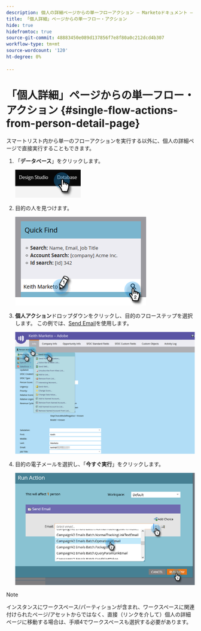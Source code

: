 ```yaml
---
description: 個人の詳細ページからの単一フローアクション — Marketoドキュメント — 製品ドキュメント
title: 「個人詳細」ページからの単一フロー・アクション
hide: true
hidefromtoc: true
source-git-commit: 48883450e089d137856f7e8f80a0c212dcd4b307
workflow-type: tm+mt
source-wordcount: '120'
ht-degree: 0%

---
```


# 「個人詳細」ページからの単一フロー・アクション {#single-flow-actions-from-person-detail-page}

スマートリスト内から単一のフローアクションを実行する以外に、個人の詳細ページで直接実行することもできます。

1. 「**データベース**」をクリックします。

   ![](assets/single-flow-actions-from-person-detail-page-1.png)

1. 目的の人を見つけます。

   ![](assets/single-flow-actions-from-person-detail-page-2.png)

1. **個人アクション**&#x200B;ドロップダウンをクリックし、目的のフローステップを選択します。 この例では、[Send Email](/help/marketo/product-docs/core-marketo-concepts/smart-campaigns/flow-actions/send-email.md)を使用します。

   ![](assets/single-flow-actions-from-person-detail-page-3.png)

1. 目的の電子メールを選択し、「**今すぐ実行**」をクリックします。

   ![](assets/single-flow-actions-from-person-detail-page-4.png)

>[!NOTE]
>
>インスタンスにワークスペース/パーティションが含まれ、ワークスペースに関連付けられたページ/アセットからではなく、直接（リンクを介して）個人の詳細ページに移動する場合は、手順4でワークスペースも選択する必要があります。
